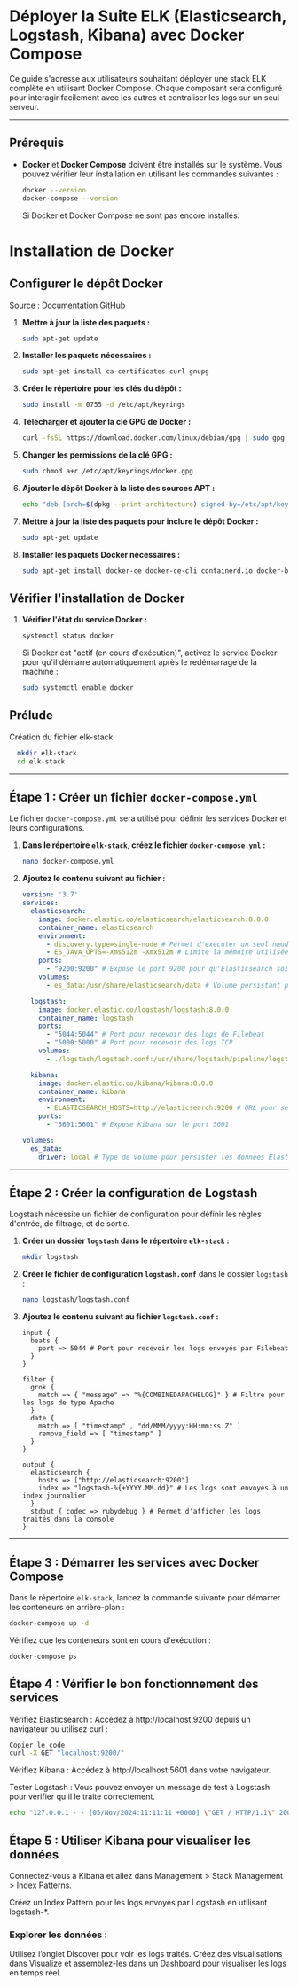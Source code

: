 
# Déployer la Suite ELK (Elasticsearch, Logstash, Kibana) avec Docker Compose

Ce guide s'adresse aux utilisateurs souhaitant déployer une stack ELK complète en utilisant Docker Compose. Chaque composant sera configuré pour interagir facilement avec les autres et centraliser les logs sur un seul serveur.

---

## Prérequis

- **Docker** et **Docker Compose** doivent être installés sur le système. Vous pouvez vérifier leur installation en utilisant les commandes suivantes :

    ```bash
    docker --version
    docker-compose --version
    ```

    Si Docker et Docker Compose ne sont pas encore installés:

# Installation de Docker

## Configurer le dépôt Docker

Source : [Documentation GitHub](https://github.com/NicolasW-7/AIS-Brief-et-TIPS/blob/main/Procedure/Docker/Installation%20Docker.md?plain=1)

1. **Mettre à jour la liste des paquets :**

    ```bash
    sudo apt-get update
    ```

2. **Installer les paquets nécessaires :**

    ```bash
    sudo apt-get install ca-certificates curl gnupg
    ```

3. **Créer le répertoire pour les clés du dépôt :**

    ```bash
    sudo install -m 0755 -d /etc/apt/keyrings
    ```

4. **Télécharger et ajouter la clé GPG de Docker :**

    ```bash
    curl -fsSL https://download.docker.com/linux/debian/gpg | sudo gpg --dearmor -o /etc/apt/keyrings/docker.gpg
    ```

5. **Changer les permissions de la clé GPG :**

    ```bash
    sudo chmod a+r /etc/apt/keyrings/docker.gpg
    ```

6. **Ajouter le dépôt Docker à la liste des sources APT :**

    ```bash
    echo "deb [arch=$(dpkg --print-architecture) signed-by=/etc/apt/keyrings/docker.gpg] https://download.docker.com/linux/debian $(lsb_release -cs) stable" | sudo tee /etc/apt/sources.list.d/docker.list > /dev/null
    ```

7. **Mettre à jour la liste des paquets pour inclure le dépôt Docker :**

    ```bash
    sudo apt-get update
    ```

8. **Installer les paquets Docker nécessaires :**

    ```bash
    sudo apt-get install docker-ce docker-ce-cli containerd.io docker-buildx-plugin docker-compose-plugin
    ```

## Vérifier l'installation de Docker

1. **Vérifier l'état du service Docker :**

    ```bash
    systemctl status docker
    ```

    Si Docker est "actif (en cours d'exécution)", activez le service Docker pour qu'il démarre automatiquement après le redémarrage de la machine :

    ```bash
    sudo systemctl enable docker
    ```

## Prélude

Création du fichier elk-stack

  ```bash
    mkdir elk-stack
    cd elk-stack
  ```
---

## Étape 1 : Créer un fichier `docker-compose.yml`

Le fichier `docker-compose.yml` sera utilisé pour définir les services Docker et leurs configurations.

1. **Dans le répertoire `elk-stack`, créez le fichier `docker-compose.yml` :**

    ```bash
    nano docker-compose.yml
    ```

2. **Ajoutez le contenu suivant au fichier :**

    ```yaml
    version: '3.7'
    services:
      elasticsearch:
        image: docker.elastic.co/elasticsearch/elasticsearch:8.0.0
        container_name: elasticsearch
        environment:
          - discovery.type=single-node # Permet d'exécuter un seul nœud Elasticsearch
          - ES_JAVA_OPTS=-Xms512m -Xmx512m # Limite la mémoire utilisée par Java pour Elasticsearch
        ports:
          - "9200:9200" # Expose le port 9200 pour qu'Elasticsearch soit accessible
        volumes:
          - es_data:/usr/share/elasticsearch/data # Volume persistant pour les données

      logstash:
        image: docker.elastic.co/logstash/logstash:8.0.0
        container_name: logstash
        ports:
          - "5044:5044" # Port pour recevoir des logs de Filebeat
          - "5000:5000" # Port pour recevoir des logs TCP
        volumes:
          - ./logstash/logstash.conf:/usr/share/logstash/pipeline/logstash.conf # Configuration personnalisée de Logstash

      kibana:
        image: docker.elastic.co/kibana/kibana:8.0.0
        container_name: kibana
        environment:
          - ELASTICSEARCH_HOSTS=http://elasticsearch:9200 # URL pour se connecter à Elasticsearch
        ports:
          - "5601:5601" # Expose Kibana sur le port 5601

    volumes:
      es_data:
        driver: local # Type de volume pour persister les données Elasticsearch
    ```

---

## Étape 2 : Créer la configuration de Logstash

Logstash nécessite un fichier de configuration pour définir les règles d'entrée, de filtrage, et de sortie.

1. **Créer un dossier `logstash` dans le répertoire `elk-stack` :**

    ```bash
    mkdir logstash
    ```

2. **Créer le fichier de configuration `logstash.conf`** dans le dossier `logstash` :

    ```bash
    nano logstash/logstash.conf
    ```

3. **Ajoutez le contenu suivant au fichier `logstash.conf` :**

    ```plaintext
    input {
      beats {
        port => 5044 # Port pour recevoir les logs envoyés par Filebeat
      }
    }

    filter {
      grok {
        match => { "message" => "%{COMBINEDAPACHELOG}" } # Filtre pour les logs de type Apache
      }
      date {
        match => [ "timestamp" , "dd/MMM/yyyy:HH:mm:ss Z" ]
        remove_field => [ "timestamp" ]
      }
    }

    output {
      elasticsearch {
        hosts => ["http://elasticsearch:9200"]
        index => "logstash-%{+YYYY.MM.dd}" # Les logs sont envoyés à un index journalier
      }
      stdout { codec => rubydebug } # Permet d'afficher les logs traités dans la console
    }
    ```

---

## Étape 3 : Démarrer les services avec Docker Compose

Dans le répertoire `elk-stack`, lancez la commande suivante pour démarrer les conteneurs en arrière-plan :

```bash
docker-compose up -d
```

Vérifiez que les conteneurs sont en cours d'exécution :

```bash
docker-compose ps
```

## Étape 4 : Vérifier le bon fonctionnement des services
Vérifiez Elasticsearch : Accédez à http://localhost:9200 depuis un navigateur ou utilisez curl :

```bash
Copier le code
curl -X GET "localhost:9200/"
```

Vérifiez Kibana : Accédez à http://localhost:5601 dans votre navigateur.

Tester Logstash : Vous pouvez envoyer un message de test à Logstash pour vérifier qu'il le traite correctement.

```bash
echo "127.0.0.1 - - [05/Nov/2024:11:11:11 +0000] \"GET / HTTP/1.1\" 200 2326" | nc localhost 5000
```

## Étape 5 : Utiliser Kibana pour visualiser les données

Connectez-vous à Kibana et allez dans Management > Stack Management > Index Patterns.

Créez un Index Pattern pour les logs envoyés par Logstash en utilisant logstash-*.

### Explorer les données :
Utilisez l’onglet Discover pour voir les logs traités.
Créez des visualisations dans Visualize et assemblez-les dans un Dashboard pour visualiser les logs en temps réel.
